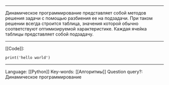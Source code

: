 ___
Динамическое программирование представляет собой методов решения задачи с помощью разбиения ее на подзадачи. При таком решении всегда строится таблица, значения которой обычно соответствуют оптимизируемой характеристике. Каждая ячейка таблицы представляет собой подзадачу. 
___
[[Code]]:
```
print('hello world')
```
___
Language: [[Python]]
Key-words:  [[Алгоритмы]]
Question query?: Динамическое программирование